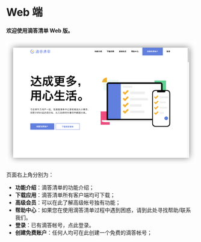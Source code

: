 # Web 端

#### 欢迎使用滴答清单 Web 版。

![](./images/web/web-start.png)

页面右上角分别为：

* **功能介绍**：滴答清单的功能介绍；
* **下载应用**：滴答清单所有客户端均可下载；
* **高级会员**：可以在此了解高级帐号独有功能；
* **帮助中心**：如果您在使用滴答清单过程中遇到困惑，请到此处寻找帮助/联系我们。
* **登录**：已有滴答帐号，点此登录。
* **创建免费账户**：任何人均可在此创建一个免费的滴答帐号；
